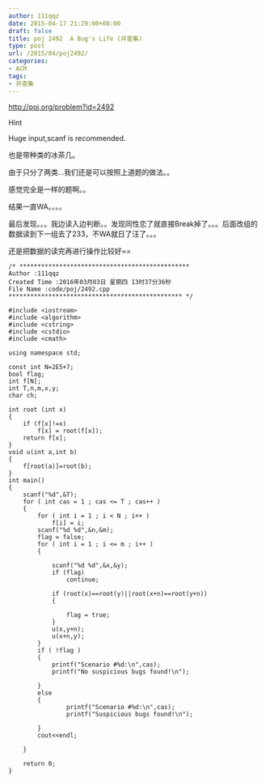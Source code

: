 ```yaml
---
author: 111qqz
date: 2015-04-17 21:29:00+00:00
draft: false
title: poj 2492  A Bug's Life (并查集)
type: post
url: /2015/04/poj2492/
categories:
- ACM
tags:
- 并查集
---
```


http://poj.org/problem?id=2492





Hint








Huge input,scanf is recommended.










也是带种类的冰茶几。




由于只分了两类...我们还是可以按照上道题的做法。。




感觉完全是一样的题啊。。




结果一直WA。。。。










最后发现。。。我边读入边判断。。发现同性恋了就直接Break掉了。。。后面改组的数据读到下一组去了233，不WA就日了汪了。。。




还是把数据的读完再进行操作比较好==






    
    /* ***********************************************
    Author :111qqz
    Created Time :2016年03月03日 星期四 13时37分36秒
    File Name :code/poj/2492.cpp
    ************************************************ */
    
    #include <iostream>
    #include <algorithm>
    #include <cstring>
    #include <cstdio>
    #include <cmath>
    
    using namespace std;
    
    const int N=2E5+7;
    bool flag;
    int f[N];
    int T,n,m,x,y;
    char ch;
    
    int root (int x)
    {
        if (f[x]!=x)
            f[x] = root(f[x]);
        return f[x];
    }
    void u(int a,int b)
    {
        f[root(a)]=root(b);
    }
    int main()
    {
        scanf("%d",&T);
        for ( int cas = 1 ; cas <= T ; cas++ )
        {
            for ( int i = 1 ; i < N ; i++ )
                f[i] = i;
            scanf("%d %d",&n,&m);
            flag = false;
            for ( int i = 1 ; i <= m ; i++ )
            {
    
                scanf("%d %d",&x,&y);
                if (flag)
                    continue;
    
                if (root(x)==root(y)||root(x+n)==root(y+n))
                {
    
                    flag = true;
                }
                u(x,y+n);
                u(x+n,y);
            }
            if ( !flag )
            {
                printf("Scenario #%d:\n",cas);
                printf("No suspicious bugs found!\n");
    
            }
            else
            {
                    printf("Scenario #%d:\n",cas);
                    printf("Suspicious bugs found!\n");
    
            }
            cout<<endl;
    
        }
    
        return 0;
    }









